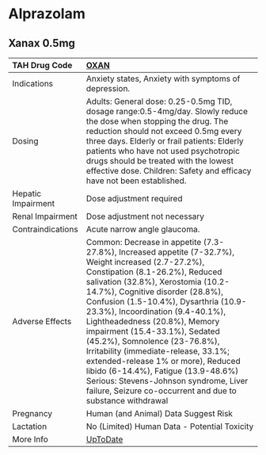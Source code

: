 # Alprazolam

## Xanax 0.5mg

| TAH Drug Code      | [OXAN](https://www.tahsda.org.tw/drugs/hissearch.php?drug_code=OXAN)                                                                                                                                                                                                                                                                                                                                                                                                                                                                                                                                                      |
|:-------------------|:--------------------------------------------------------------------------------------------------------------------------------------------------------------------------------------------------------------------------------------------------------------------------------------------------------------------------------------------------------------------------------------------------------------------------------------------------------------------------------------------------------------------------------------------------------------------------------------------------------------------------|
| Indications        | Anxiety states, Anxiety with symptoms of depression.                                                                                                                                                                                                                                                                                                                                                                                                                                                                                                                                                                      |
| Dosing             | Adults: General dose: 0.25-0.5mg TID, dosage range:0.5-4mg/day. Slowly reduce the dose when stopping the drug. The reduction should not exceed 0.5mg every three days. Elderly or frail patients: Elderly patients who have not used psychotropic drugs should be treated with the lowest effective dose. Children: Safety and efficacy have not been established.                                                                                                                                                                                                                                                        |
| Hepatic Impairment | Dose adjustment required                                                                                                                                                                                                                                                                                                                                                                                                                                                                                                                                                                                                  |
| Renal Impairment   | Dose adjustment not necessary                                                                                                                                                                                                                                                                                                                                                                                                                                                                                                                                                                                             |
| Contraindications  | Acute narrow angle glaucoma.                                                                                                                                                                                                                                                                                                                                                                                                                                                                                                                                                                                              |
| Adverse Effects    | Common: Decrease in appetite (7.3-27.8%), Increased appetite (7-32.7%), Weight increased (2.7-27.2%), Constipation (8.1-26.2%), Reduced salivation (32.8%), Xerostomia (10.2-14.7%), Cognitive disorder (28.8%), Confusion (1.5-10.4%), Dysarthria (10.9-23.3%), Incoordination (9.4-40.1%), Lightheadedness (20.8%), Memory impairment (15.4-33.1%), Sedated (45.2%), Somnolence (23-76.8%), Irritability (immediate-release, 33.1%; extended-release 1% or more), Reduced libido (6-14.4%), Fatigue (13.9-48.6%) Serious: Stevens-Johnson syndrome, Liver failure, Seizure co-occurrent and due to substance withdrawal |
| Pregnancy          | Human (and Animal) Data Suggest Risk                                                                                                                                                                                                                                                                                                                                                                                                                                                                                                                                                                                      |
| Lactation          | No (Limited) Human Data - Potential Toxicity                                                                                                                                                                                                                                                                                                                                                                                                                                                                                                                                                                              |
| More Info          | [UpToDate](https://www.uptodate.com/contents/alprazolam-drug-information)                                                                                                                                                                                                                                                                                                                                                                                                                                                                                                                                                 |

